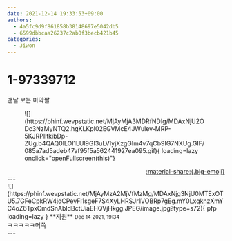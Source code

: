 ```yaml
---
date: 2021-12-14 19:33:53+09:00
authors:
  - 4a5fc9d9f861858b38148697e5042db5
  - 6599dbbcaa26237c2ab0f3becb421b45
categories:
  - Jiwon
---
```


# 1-97339712

<div class="post-container" markdown="1">
<div class="content-container md-sidebar__scrollwrap" markdown="1">

맨날 보는 마약짤
<figure markdown="1">
![](https://phinf.wevpstatic.net/MjAyMjA3MDRfNDIg/MDAxNjU2ODc3NzMyNTQ2.hgKLKpI02EGVMcE4JWulev-MRP-5KJRPIltkibDp-ZUg.b4QAQ0lLOl1LUl9GI3uLVIyjXzgGIm4v7qCb9IG7NXUg.GIF/085a7ad5adeb47af95f5a562441927ea095.gif){ loading=lazy onclick="openFullscreen(this)"}
</figure>


</div>
</div>

<div style="text-align: right;" markdown="1">
<a href="https://weverse.io/fromis9/fanpost/1-97339712" style="text-align: right;">:material-share:{.big-emoji}</a>
</div>
---

<div class="comments-container md-sidebar__scrollwrap" markdown="1">
<div class="comment" markdown="1">
<div class='id-container' markdown="1">
![](https://phinf.wevpstatic.net/MjAyMzA2MjVfMzMg/MDAxNjg3NjU0MTExOTU5.7GFeCpkRW4jdCPevFi1sgeF7S4XyLHRSJr1VOBRp7gEg.mY0LxqknzXmYC4oZ6TpxCmdSnAbldBctUiaEHQVjHkgg.JPEG/image.jpg?type=s72){ pfp loading=lazy }
**<span class="artist">지원</span>** <small>Dec 14 2021, 19:34</small><br>
</div>
<div class='comment-body' markdown="1">
ㅋㅋㅋㅋㅋ머쓱
</div>
</div>
</div>
---

